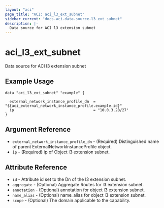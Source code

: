 ```yaml
---
layout: "aci"
page_title: "ACI: aci_l3_ext_subnet"
sidebar_current: "docs-aci-data-source-l3_ext_subnet"
description: |-
  Data source for ACI l3 extension subnet
---
```


# aci_l3_ext_subnet #
Data source for ACI l3 extension subnet

## Example Usage ##

```hcl
data "aci_l3_ext_subnet" "example" {

  external_network_instance_profile_dn  = "${aci_external_network_instance_profile.example.id}"
  ip                                    = "10.0.3.28/27"
}
```
## Argument Reference ##
* `external_network_instance_profile_dn` - (Required) Distinguished name of parent ExternalNetworkInstanceProfile object.
* `ip` - (Required) ip of Object l3 extension subnet.



## Attribute Reference

* `id` - Attribute id set to the Dn of the l3 extension subnet.
* `aggregate` - (Optional) Aggregate Routes for l3 extension subnet.
* `annotation` - (Optional) annotation for object l3 extension subnet.
* `name_alias` - (Optional) name_alias for object l3 extension subnet.
* `scope` - (Optional) The domain applicable to the capability.
